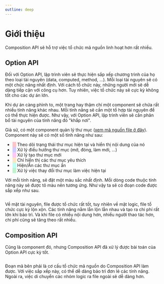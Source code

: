 ```yaml
---
outline: deep
---
```


# Giới thiệu
Composition API sẽ hỗ trợ việc tổ chức mã nguồn linh hoạt hơn rất nhiều.

## Option API
Đối với Option API, lập trình viên sẽ thực hiện sắp xếp chương trình của họ theo loại tài nguyên (data, computed, method, ...). Mỗi loại tài nguyên sẽ có một chức năng nhất định. Với cách tổ chức này, những người mới sẽ dễ dàng tiếp cận với công cụ hơn. Tuy nhiên, việc tổ chức này sẽ cực kỳ không tốt cho các dự án lớn.

Khi dự án càng phình to, một trang hay thậm chí một component sẽ chứa rất nhiều tính năng khác nhau. Mỗi tính năng sẽ cần một tổ hợp tài nguyên để có thể thực hiện được. Như vậy, với Option API, lập trình viên sẽ cần phân bổ tài nguyên của tính năng đó "khắp nơi".

Giả sử, có một component quản lý thư mục ([xem mã nguồn file ở đây](https://github.com/vuejs/vue-cli/blob/a09407dd5b9f18ace7501ddb603b95e31d6d93c0/packages/@vue/cli-ui/src/components/folder/FolderExplorer.vue#L198-L404)). Component này sẽ có một số tính năng như sau:
* <span style="background-color: #FAC6C7">&nbsp;&nbsp;&nbsp;</span> Theo dõi trạng thái thư mục hiện tại và hiển thị nội dung của nó
* <span style="background-color: #D2CCFF">&nbsp;&nbsp;&nbsp;</span> Xử lý điều hướng thư mục (mở, đóng, làm mới, ...)
* <span style="background-color: #FFC9F2">&nbsp;&nbsp;&nbsp;</span> Xử lý tạo thư mục mới
* <span style="background-color: #FCE5C6">&nbsp;&nbsp;&nbsp;</span> Chỉ hiển thị các thư mục yêu thích
* <span style="background-color: #BEFFF4">&nbsp;&nbsp;&nbsp;</span> Hiện/Ẩn các thư mục ẩn
* <span style="background-color: #C2F2CB">&nbsp;&nbsp;&nbsp;</span> Xử lý việc thay đổi thư mục làm việc hiện tại

Với mỗi tính năng, sẽ đặt một màu sắc nhất định. Mỗi dòng code thuộc tính năng này sẽ được tô màu nên tương ứng. Như vậy ta sẽ có đoạn code được sắp xếp như sau.
<p align="center">
<img alt="" src="/folder-explorer-option-api.png"/>
</p>

Về mặt tài nguyên, file được tổ chức rất tốt, tuy nhiên về mặt logic, file tổ chức cực kỳ lộn xộn. Các tính năng nằm lẫn lộn lẫn nhau và tạo ra chi phí rất lớn khi bảo trì. Và khi file có nhiều nội dung hơn, nhiều người thao tác hơn, chi phí cũng sẽ tăng theo rất nhiều.

## Composition API

Cũng là component đó, nhưng Composition API đã xử lý được bài toán của Option API cực kỳ tốt.
<p align="center">
<img alt="" src="/folder-explorer-option-vs-composition.png"/>
</p>

Đoạn mã bên phải là cơ cấu tổ chức mã nguồn do Composition API làm được. Với việc sắp xếp này, có thể dễ dàng bảo trì đơn lẻ các tính năng. Ngoài ra, việc di chuyển các nhóm logic ra file ngoài sẽ dễ dàng hơn.
